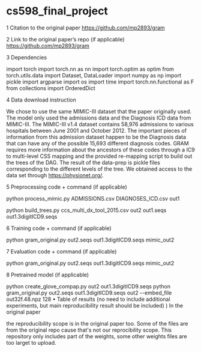 # cs598_final_project

1	Citation to the original paper
https://github.com/mp2893/gram

2	Link to the original paper’s repo (if applicable)
https://github.com/mp2893/gram

3	Dependencies

import torch
import torch.nn as nn
import torch.optim as optim
from torch.utils.data import Dataset, DataLoader
import numpy as np
import pickle
import argparse
import os
import time
import torch.nn.functional as F
from collections import OrderedDict

4	Data download instruction

We chose to use the same MIMIC-III dataset that the paper originally used. The model only used the admissions data and the Diagnosis ICD data from MIMIC-III. The MIMIC-III v1.4 dataset contains 58,976 admissions to various hospitals between June 2001 and October 2012. The important pieces of information from this admission dataset happen to be the Diagnosis data that can have any of the possible 15,693 different diagnosis codes. GRAM requires more information about the ancestors of these codes through a IC9 to multi-level CSS mapping and the provided re-mapping script to build out the trees of the DAG. The result of the data-prep is pickle files corresponding to the different levels of the tree. We obtained access to the data set through https://physionet.org/.

5	Preprocessing code + command (if applicable)

python process_mimic.py ADMISSIONS.csv DIAGNOSES_ICD.csv out1

python build_trees.py ccs_multi_dx_tool_2015.csv out2 out1.seqs out1.3digitICD9.seqs

6	Training code + command (if applicable)

python gram_original.py out2.seqs out1.3digitICD9.seqs mimic_out2

7	Evaluation code + command (if applicable)

python gram_original.py out2.seqs out1.3digitICD9.seqs mimic_out2

8	Pretrained model (if applicable)

python create_glove_compap.py out2 out1.3digitICD9.seqs
python gram_original.py out2.seqs out1.3digitICD9.seqs out2 --embed_file out32f.48.npz 128
•	Table of results (no need to include additional experiments, but main reproducibility result should be included)
)
In the original paper

the reproducibility scope is in the original paper too. Some of the files are from the original repo cause that's not our reprocibility scope. 
This repository only includes part of the weights, some other weights files are too larget to upload. 

